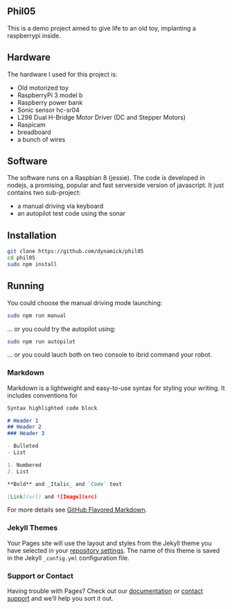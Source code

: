 ## Phil05

This is a demo project aimed to give life to an old toy, implanting a raspberrypi inside.

## Hardware

The hardware I used for this project is:
- Old motorized toy
- RaspberryPi 3 model b
- Raspberry power bank
- Sonic sensor hc-sr04
- L298 Dual H-Bridge Motor Driver (DC and Stepper Motors)
- Raspicam
- breadboard
- a bunch of wires

## Software

The software runs on a Raspbian 8 (jessie). The code is developed in nodejs, a promising, popular and fast serverside version of javascript. It just contains two sub-project: 
- a manual driving via keyboard
- an autopilot test code using the sonar

## Installation

```bash
git clone https://github.com/dynamick/phil05
cd phil05
sudo npm install
```

## Running

You could choose the manual driving mode launching:
```bash
sudo npm run manual
```

... or you could try the autopilot using:
```bash
sudo npm run autopilot
```

... or you could lauch both on two console to ibrid command your robot.





### Markdown

Markdown is a lightweight and easy-to-use syntax for styling your writing. It includes conventions for

```markdown
Syntax highlighted code block

# Header 1
## Header 2
### Header 3

- Bulleted
- List

1. Numbered
2. List

**Bold** and _Italic_ and `Code` text

[Link](url) and ![Image](src)
```

For more details see [GitHub Flavored Markdown](https://guides.github.com/features/mastering-markdown/).

### Jekyll Themes

Your Pages site will use the layout and styles from the Jekyll theme you have selected in your [repository settings](https://github.com/dynamick/phil05/settings). The name of this theme is saved in the Jekyll `_config.yml` configuration file.

### Support or Contact

Having trouble with Pages? Check out our [documentation](https://help.github.com/categories/github-pages-basics/) or [contact support](https://github.com/contact) and we’ll help you sort it out.
